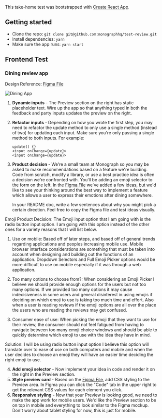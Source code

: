 This take-home test was bootstrapped with [Create React App](https://github.com/facebook/create-react-app).

## Getting started
- Clone the repo: `git clone git@github.com:monographhq/test-review.git`
- Install dependencies: `yarn`
- Make sure the app runs: `yarn start`

## Frontend Test

### Dining review app

Design Reference: [Figma File](https://www.figma.com/file/jjqRhIa54hOakjjAWkpbmC/Take-home-frontend-test?node-id=0%3A1)

![Dining App](/app.png)

1. **Dynamic inputs** - The Preview section on the right has static placeholder text. Wire up the app so that anything typed in both the feedback and party inputs updates the preview on the right.
2. **Refactor inputs** - Depending on how you wrote the first step, you may need to refactor the update method to only use a single method (instead of two) for updating each input. Make sure you're only passing a single method to both inputs. For example:
    ```
    update() {}
    <input onChange={update}>
    <input onChange={update}>
    ```
3. **Product decision** - We're a small team at Monograph so you may be asked to make recommendations based on a feature we're building. Code from scratch, modify a library, or use a best practice idea is often a decision we're confronted with. You'll be adding an emoji selector to the form on the left. In the [Figma File](https://www.figma.com/file/jjqRhIa54hOakjjAWkpbmC/Take-home-frontend-test?node-id=0%3A1) we've added a few ideas, but we'd like to see your thinking around the best way to implement a feature which allows a user to express their emotions after dining somewhere.

    In your README doc, write a few sentences about why you might pick a certain direction. Feel free to copy the Figma file and test ideas visually. 

Emoji Product Decision: 
The Emoji input option that I am going with is the radio button input option. I am going with this option instead of the other ones for a variety reasons that I will list below. 
  1. Use on mobile: Based off of later steps, and based off of general trends regarding applications and peoples increasing mobile use. Mobile browser interface considerations are something that must be taken into account when designing and building out the functions of an application. Dropdown Selectors and Full Emoji Picker options would be more difficult to use on mobile especially if it was through a web application. 

  2. Too many options to choose from?: When considering an Emoji Picker I believe we should provide enough options for the users but not too many options. If we provided too many options it may cause indecisiveness in some users and general disinterest in using emojis if deciding on which emoji to use is taking too much time and effort. Also when a user is reading reviews if the emoji options are all over the place the users who are reading the reviews may get confused. 

  3. Consumer ease of use: When picking the emoji that they want to use for their review, the consumer should not feel fatigued from having to navigate between too many emoji choice windows and should be able to quickly determine which emoji to use with the idea they have in mind. 

Solution: I will be using radio button input option I believe this option will translate over to ease of use on both computers and mobile and when the user decides to choose an emoji they will have an easier time deciding the right emoji to use. 


4. **Add emoji selector** - Now implement your idea in code and render it on the right in the Preview section.
5. **Style preview card** - Based on the [Figma File](https://www.figma.com/file/jjqRhIa54hOakjjAWkpbmC/Take-home-frontend-test?node-id=0%3A1), add CSS styling to the Preview area. In Figma you can click the "Code" tab in the upper right to get the relevant CSS values for each element you click.
6. **Responsive styling** - Now that your Preview is looking good, we need to make the app work for mobile users. We'd like the Preview section to be on top in mobile and everything to look similar to the Figma mockup. Don't worry about tablet styling for now, this is just for mobile.
